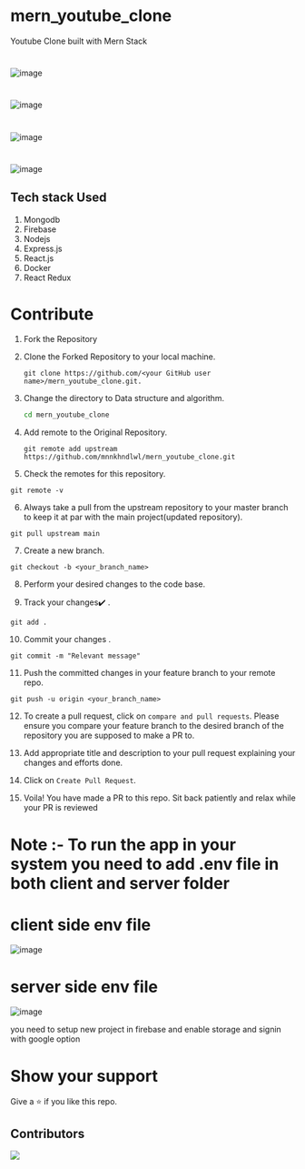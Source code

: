 # mern_youtube_clone
Youtube Clone built with Mern Stack
#
![image](https://user-images.githubusercontent.com/75252077/215504244-3c88e023-4749-4366-99f5-b50575440c94.png)
#

![image](https://user-images.githubusercontent.com/75252077/215592578-6ba38684-3016-45c9-9c5f-05e620f91227.png)

#

![image](https://user-images.githubusercontent.com/75252077/215592676-c3456e26-73e0-4b17-9236-ae1199ddc4c1.png)

#

![image](https://user-images.githubusercontent.com/75252077/215592772-3840835c-d298-41b8-9f12-a23c0d633f47.png)


## Tech stack Used

1. Mongodb
2. Firebase
3. Nodejs
4. Express.js
5. React.js
6. Docker
7. React Redux

# Contribute

1. Fork the Repository

2. Clone the Forked Repository to your local machine.
	```
	git clone https://github.com/<your GitHub user name>/mern_youtube_clone.git.
	```

3. Change the directory to Data structure and algorithm.
	```bash
	cd mern_youtube_clone
	```

4. Add remote to the Original Repository.
	```
	git remote add upstream https://github.com/mnnkhndlwl/mern_youtube_clone.git
	```

5. Check the remotes for this repository.
```
git remote -v
```

6. Always take a pull from the upstream repository to your master branch to keep it at par with the main project(updated repository).

```
git pull upstream main
```

7. Create a new branch.

```
git checkout -b <your_branch_name>
```

8. Perform your desired changes to the code base.


9. Track your changes:heavy_check_mark: .

```
git add . 
```

10. Commit your changes .

```
git commit -m "Relevant message"
```

11. Push the committed changes in your feature branch to your remote repo.
```
git push -u origin <your_branch_name>
```

12. To create a pull request, click on `compare and pull requests`. Please ensure you compare your feature branch to the desired branch of the repository you are supposed to make a PR to.


13. Add appropriate title and description to your pull request explaining your changes and efforts done.


14. Click on `Create Pull Request`.


15. Voila! You have made a PR to this repo. Sit back patiently and relax while your PR is reviewed

# Note :- To run the app in your system you need to add .env file in both client and server folder
# client side env file
![image](https://user-images.githubusercontent.com/75252077/218460791-1d2ade68-ef14-4858-b9db-65ffb45cfbb5.png)
# server side env file
![image](https://user-images.githubusercontent.com/75252077/218461184-e11f350e-cb3c-4e8a-878d-fa30f7e9965a.png)

you need to setup new project in firebase and enable storage and signin with google option

# Show your support

Give a ⭐ if you like this repo.

## Contributors
<a href="https://github.com/mnnkhndlwl/mern_youtube_clone/graphs/contributors">
  <img src="https://contrib.rocks/image?repo=mnnkhndlwl/mern_youtube_clone" />
</a>


